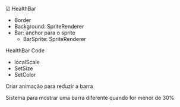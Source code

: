 &#9745; HealthBar
   - Border
   - Background: SpriteRenderer
   - Bar: anchor para o sprite
     - BarSprite: SpriteRenderer

HealthBar Code
 - localScale
 - SetSize
 - SetColor

 Criar animação para reduzir a barra

 Sistema para mostrar uma barra diferente quando for menor de 30%
